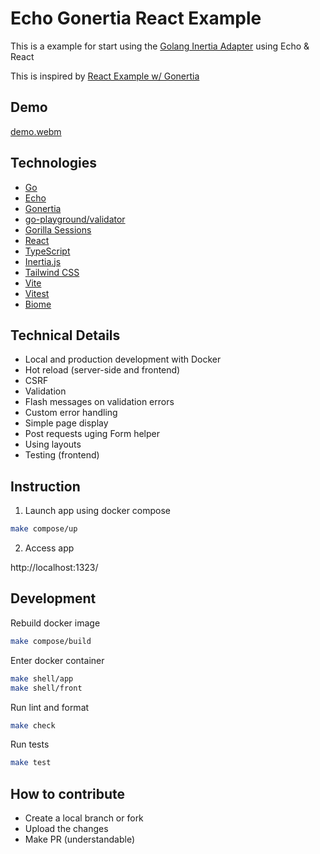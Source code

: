 # Echo Gonertia React Example

This is a example for start using the [Golang Inertia Adapter](https://github.com/romsar/gonertia) using Echo & React

This is inspired by [React Example w/ Gonertia](https://github.com/sdil/gonertia_react_example/tree/master)

## Demo

[demo.webm](https://github.com/user-attachments/assets/139e8fc9-340f-41ec-a8b2-c1f3864fe129)

## Technologies

- [Go](https://go.dev/)
- [Echo](https://echo.labstack.com/)
- [Gonertia](https://github.com/romsar/gonertia)
- [go-playground/validator](https://github.com/go-playground/validator)
- [Gorilla Sessions](https://github.com/gorilla/sessions)
- [React](https://react.dev/)
- [TypeScript](https://www.typescriptlang.org/)
- [Inertia.js](https://inertiajs.com/)
- [Tailwind CSS](https://tailwindcss.com/)
- [Vite](https://vite.dev/)
- [Vitest](https://vitest.dev/)
- [Biome](https://biomejs.dev/)

## Technical Details 

- Local and production development with Docker
- Hot reload (server-side and frontend)
- CSRF
- Validation
- Flash messages on validation errors
- Custom error handling
- Simple page display
- Post requests uging Form helper
- Using layouts
- Testing (frontend)

## Instruction

1. Launch app using docker compose

```bash
make compose/up
```

2. Access app

http://localhost:1323/

## Development

Rebuild docker image

```bash
make compose/build
```

Enter docker container

````bash
make shell/app
make shell/front
````

Run lint and format

```bash
make check
```

Run tests

```bash
make test
```

## How to contribute

- Create a local branch or fork
- Upload the changes
- Make PR (understandable)
